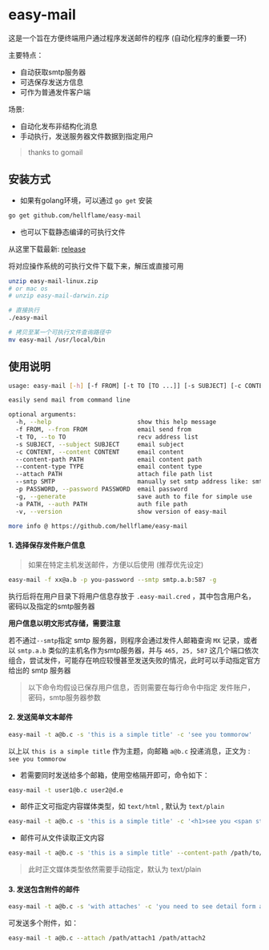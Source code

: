 # easy-mail

这是一个旨在方便终端用户通过程序发送邮件的程序 (自动化程序的重要一环)

主要特点：

* 自动获取smtp服务器
* 可选保存发送方信息
* 可作为普通发件客户端

场景:

* 自动化发布非结构化消息
* 手动执行，发送服务器文件数据到指定用户

> thanks to gomail

## 安装方式

* 如果有golang环境，可以通过 `go get` 安装

```bash
go get github.com/hellflame/easy-mail
```

* 也可以下载静态编译的可执行文件

从这里下载最新: [release](https://github.com/hellflame/easy-mail/releases)

将对应操作系统的可执行文件下载下来，解压或直接可用

```bash
unzip easy-mail-linux.zip
# or mac os
# unzip easy-mail-darwin.zip

# 直接执行
./easy-mail

# 拷贝至某一个可执行文件查询路径中
mv easy-mail /usr/local/bin
```

## 使用说明

```bash
usage: easy-mail [-h] [-f FROM] [-t TO [TO ...]] [-s SUBJECT] [-c CONTENT] [--content-path PATH] [--content-type TYPE] [--attach PATH [PATH ...]] [--smtp SMTP] [-p PASSWORD] [-g] [-a PATH] [-v]

easily send mail from command line

optional arguments:
  -h, --help                        show this help message
  -f FROM, --from FROM              email send from
  -t TO, --to TO                    recv address list
  -s SUBJECT, --subject SUBJECT     email subject
  -c CONTENT, --content CONTENT     email content
  --content-path PATH               email content path
  --content-type TYPE               email content type
  --attach PATH                     attach file path list
  --smtp SMTP                       manually set smtp address like: smtp.abc.com:465 it can be auto find if not set
  -p PASSWORD, --password PASSWORD  email password
  -g, --generate                    save auth to file for simple use
  -a PATH, --auth PATH              auth file path
  -v, --version                     show version of easy-mail

more info @ https://github.com/hellflame/easy-mail
```

#### 1. 选择保存发件账户信息

> 如果在特定主机发送邮件，方便以后使用 (推荐优先设定)

```bash
easy-mail -f xx@a.b -p you-password --smtp smtp.a.b:587 -g
```

执行后将在用户目录下将用户信息存放于 `.easy-mail.cred` ，其中包含用户名，密码以及指定的smtp服务器

__用户信息以明文形式存储，需要注意__

若不通过`--smtp`指定 smtp 服务器，则程序会通过发件人邮箱查询 `MX` 记录，或者以 `smtp.a.b` 类似的主机名作为smtp服务器，并与 `465, 25, 587` 这几个端口依次组合，尝试发件，可能存在响应较慢甚至发送失败的情况，此时可以手动指定官方给出的 smtp 服务器

> 以下命令均假设已保存用户信息，否则需要在每行命令中指定 发件账户，密码，smtp服务器参数

#### 2. 发送简单文本邮件

```bash
easy-mail -t a@b.c -s 'this is a simple title' -c 'see you tommorow'
```

以上以 `this is a simple title` 作为主题，向邮箱 `a@b.c` 投递消息，正文为 : `see you tommorow`

* 若需要同时发送给多个邮箱，使用空格隔开即可，命令如下：

```bash
easy-mail -t user1@b.c user2@d.e
```

* 邮件正文可指定内容媒体类型，如 `text/html` , 默认为 `text/plain`

```bash
easy-mail -t a@b.c -s 'this is a simple title' -c '<h1>see you <span style="color: red">tommorow</span></h1>' --content-type text/html
```

* 邮件可从文件读取正文内容

```bash
easy-mail -t a@b.c -s 'this is a simple title' --content-path /path/to/file
```

> 此时正文媒体类型依然需要手动指定，默认为 text/plain

#### 3. 发送包含附件的邮件

```bash
easy-mail -t a@b.c -s 'with attaches' -c 'you need to see detail form attaches' --attach /path/attach
```

可发送多个附件，如：

```bash
easy-mail -t a@b.c --attach /path/attach1 /path/attach2
```



